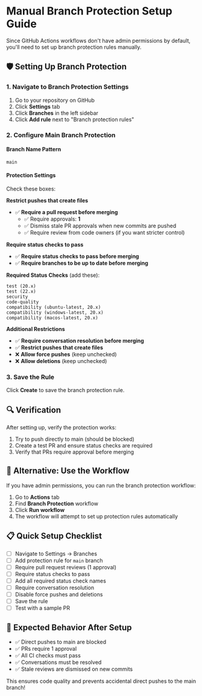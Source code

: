 # Manual Branch Protection Setup Guide

Since GitHub Actions workflows don't have admin permissions by default, you'll need to set up branch protection rules manually.

## 🛡️ Setting Up Branch Protection

### 1. Navigate to Branch Protection Settings

1. Go to your repository on GitHub
2. Click **Settings** tab
3. Click **Branches** in the left sidebar
4. Click **Add rule** next to "Branch protection rules"

### 2. Configure Main Branch Protection

#### Branch Name Pattern

```
main
```

#### Protection Settings

Check these boxes:

**Restrict pushes that create files**

- ✅ **Require a pull request before merging**
  - ✅ Require approvals: **1**
  - ✅ Dismiss stale PR approvals when new commits are pushed
  - ✅ Require review from code owners (if you want stricter control)

**Require status checks to pass**

- ✅ **Require status checks to pass before merging**
- ✅ **Require branches to be up to date before merging**

**Required Status Checks** (add these):

```
test (20.x)
test (22.x)
security
code-quality
compatibility (ubuntu-latest, 20.x)
compatibility (windows-latest, 20.x)
compatibility (macos-latest, 20.x)
```

**Additional Restrictions**

- ✅ **Require conversation resolution before merging**
- ✅ **Restrict pushes that create files**
- ❌ **Allow force pushes** (keep unchecked)
- ❌ **Allow deletions** (keep unchecked)

### 3. Save the Rule

Click **Create** to save the branch protection rule.

## 🔍 Verification

After setting up, verify the protection works:

1. Try to push directly to main (should be blocked)
2. Create a test PR and ensure status checks are required
3. Verify that PRs require approval before merging

## 🚨 Alternative: Use the Workflow

If you have admin permissions, you can run the branch protection workflow:

1. Go to **Actions** tab
2. Find **Branch Protection** workflow
3. Click **Run workflow**
4. The workflow will attempt to set up protection rules automatically

## 📋 Quick Setup Checklist

- [ ] Navigate to Settings → Branches
- [ ] Add protection rule for `main` branch
- [ ] Require pull request reviews (1 approval)
- [ ] Require status checks to pass
- [ ] Add all required status check names
- [ ] Require conversation resolution
- [ ] Disable force pushes and deletions
- [ ] Save the rule
- [ ] Test with a sample PR

## 🎯 Expected Behavior After Setup

- ✅ Direct pushes to main are blocked
- ✅ PRs require 1 approval
- ✅ All CI checks must pass
- ✅ Conversations must be resolved
- ✅ Stale reviews are dismissed on new commits

This ensures code quality and prevents accidental direct pushes to the main branch!
